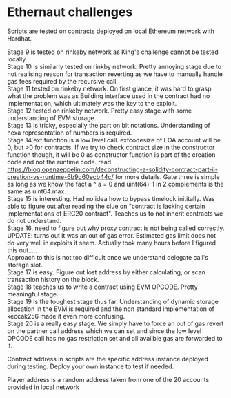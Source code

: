 # Ethernaut challenges

Scripts are tested on contracts deployed on local Ethereum network with Hardhat.

Stage 9 is tested on rinkeby network as King's challenge cannot be tested locally.<br /> 
Stage 10 is similarly tested on rinkby network. Pretty annoying stage due to not realising reason for transaction reverting as we have to manually handle gas fees required by the recursive call<br />
Stage 11 tested on rinkeby network. On first glance, it was hard to grasp what the problem was as Building interface used in the contract had no implementation, which ultimately was the key to the exploit.<br />
Stage 12 tested on rinkeby network. Pretty easy stage with some understanding of EVM storage.<br />
Stage 13 is tricky, especially the part on bit notations. Understanding of hexa representation of numbers is required.<br />
Stage 14 ext function is a low level call. extcodesize of EOA account will be 0, but >0 for contracts. If we try to check contract size in the constructor function though, it will be 0 as constructor function is part of the creation code and not the runtime code. read https://blog.openzeppelin.com/deconstructing-a-solidity-contract-part-ii-creation-vs-runtime-6b9d60ecb44c/ for more details. Gate three is simple as long as we know the fact a ^ a = 0 and uint(64)-1 in 2 complements is the same as uint64.max.<br />
Stage 15 is interesting. Had no idea how to bypass timelock inititally. Was able to figure out after reading the clue on "contract is lacking certain implementations of ERC20 contract". Teaches us to not inherit contracts we do not understand.<br />
Stage 16, need to figure out why proxy contract is not being called correctly. UPDATE: turns out it was an out of gas error. Estimated gas limit does not do very well in exploits it seem. Actually took many hours before I figured this out.....<br />
Approach to this is not too difficult once we understand delegate call's storage slot.<br />
Stage 17 is easy. Figure out lost address by either calculating, or scan transaction history on the block.<br />
Stage 18 teaches us to write a contract using EVM OPCODE. Pretty meaningful stage.<br />
Stage 19 is the toughest stage thus far. Understanding of dynamic storage allocation in the EVM is required and the non standard implementation of keccak256 made it even more confusing.<br />
Stage 20 is a really easy stage. We simply have to force an out of gas revert on the partner call address which we can set and since the low level OPCODE call has no gas restriction set and all availble gas are forwarded to it. <br />


Contract address in scripts are the specific address instance deployed during testing. Deploy your own instance to test if needed.

Player address is a random address taken from one of the 20 accounts provided in local network
